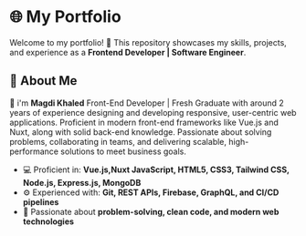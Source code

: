 # 🌐 My Portfolio

Welcome to my portfolio! 🚀 This repository showcases my skills, projects, and experience as a **Frontend Developer | Software Engineer**.

## 📌 About Me

👋 i'm **Magdi Khaled** Front-End Developer | Fresh Graduate with around 2 years of experience designing and developing responsive, user-centric
web applications. Proficient in modern front-end frameworks like Vue.js and Nuxt, along with solid back-end knowledge.
Passionate about solving problems, collaborating in teams, and delivering scalable, high-performance solutions to meet
business goals.

- 💻 Proficient in: **Vue.js,Nuxt JavaScript, HTML5, CSS3, Tailwind CSS, Node.js, Express.js, MongoDB**
- ⚙️ Experienced with: **Git, REST APIs, Firebase, GraphQL, and CI/CD pipelines**
- 🎯 Passionate about **problem-solving, clean code, and modern web technologies**
